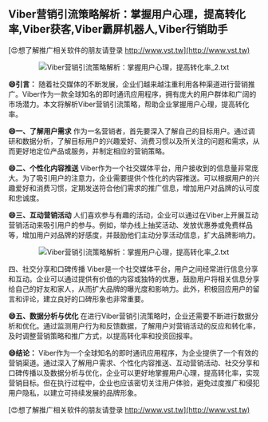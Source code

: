 ## **Viber营销引流策略解析：掌握用户心理，提高转化率,Viber获客,Viber霸屏机器人,Viber行销助手**

[😍想了解推广相关软件的朋友请登录 http://www.vst.tw](http://www.vst.tw)

 <center><img src="https://vst.tw/MP4/tuiguang/png/8.png" alt="Viber营销引流策略解析：掌握用户心理，提高转化率_2.txt"></center>

**😄引言：**
随着社交媒体的不断发展，企业们越来越注重利用各种渠道进行营销推广。Viber作为一款全球知名的即时通讯应用程序，拥有庞大的用户群体和广阔的市场潜力。本文将解析Viber营销引流策略，帮助企业掌握用户心理，提高转化率。

**😄一、了解用户需求**
作为一名营销者，首先要深入了解自己的目标用户。通过调研和数据分析，了解目标用户的兴趣爱好、消费习惯以及所关注的问题和需求，从而更好地定位产品或服务，并制定相应的营销策略。

**😄二、个性化内容推送**
Viber作为一个社交媒体平台，用户接收到的信息量非常庞大。为了吸引用户的注意力，企业需要提供个性化的内容推送。可以根据用户的兴趣爱好和消费习惯，定期发送符合他们需求的推广信息，增加用户对品牌的认可度和忠诚度。

**😄三、互动营销活动**
人们喜欢参与有趣的活动，企业可以通过在Viber上开展互动营销活动来吸引用户的参与。例如，举办线上抽奖活动、发放优惠券或免费样品等，增加用户对品牌的好感度，并鼓励他们主动分享活动信息，扩大品牌影响力。

 <center><img src="https://vst.tw/MP4/tuiguang/png/4.png" alt="Viber营销引流策略解析：掌握用户心理，提高转化率_2.txt"></center>

四、社交分享和口碑传播
Viber是一个社交媒体平台，用户之间经常进行信息分享和互动。企业可以通过提供有价值的内容或独特的优惠，鼓励用户将相关信息分享给自己的好友和家人，从而扩大品牌的曝光度和影响力。此外，积极回应用户的留言和评论，建立良好的口碑形象也非常重要。

**😄五、数据分析与优化**
在进行Viber营销引流策略时，企业还需要不断进行数据分析和优化。通过监测用户行为和反馈数据，了解用户对营销活动的反应和转化率，及时调整营销策略和推广方式，以提高转化率和投资回报率。

**😄结论：**
Viber作为一个全球知名的即时通讯应用程序，为企业提供了一个有效的营销渠道。通过深入了解用户需求、个性化内容推送、互动营销活动、社交分享和口碑传播以及数据分析与优化，企业可以更好地掌握用户心理，提高转化率，实现营销目标。但在执行过程中，企业也应该密切关注用户体验，避免过度推广和侵犯用户隐私，以建立可持续发展的品牌形象。

[😍想了解推广相关软件的朋友请登录 http://www.vst.tw](http://www.vst.tw)



